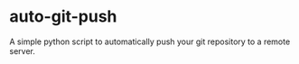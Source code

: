 # auto-git-push
A simple python script to automatically push your git repository to a remote server.